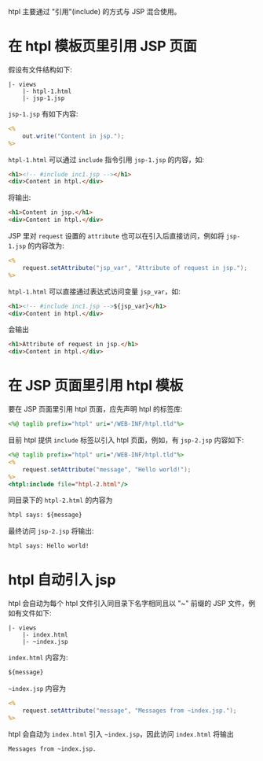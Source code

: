 htpl 主要通过 "引用"(include) 的方式与 JSP 混合使用。

# 在 htpl 模板页里引用 JSP 页面

假设有文件结构如下:

```
|- views
    |- htpl-1.html
    |- jsp-1.jsp
```

`jsp-1.jsp` 有如下内容:

```jsp
<%
    out.write("Content in jsp.");
%>
```

`htpl-1.html` 可以通过 `include` 指令引用 `jsp-1.jsp` 的内容，如:

```html
<h1><!-- #include inc1.jsp --></h1>
<div>Content in htpl.</div>
```

将输出:

```html
<h1>Content in jsp.</h1>
<div>Content in htpl.</div>
```

JSP 里对 `request` 设置的 `attribute` 也可以在引入后直接访问，例如将 `jsp-1.jsp` 的内容改为:

```jsp
<%
    request.setAttribute("jsp_var", "Attribute of request in jsp.");
%>
```

`htpl-1.html` 可以直接通过表达式访问变量 `jsp_var`，如:

```html
<h1><!-- #include inc1.jsp -->${jsp_var}</h1>
<div>Content in htpl.</div>
```

会输出

```html
<h1>Attribute of request in jsp.</h1>
<div>Content in htpl.</div>
```

# 在 JSP 页面里引用 htpl 模板

要在 JSP 页面里引用 htpl 页面，应先声明 htpl 的标签库:

```jsp
<%@ taglib prefix="htpl" uri="/WEB-INF/htpl.tld"%>
```

目前 htpl 提供 `include` 标签以引入 htpl 页面，例如，有 `jsp-2.jsp` 内容如下:

```jsp
<%@ taglib prefix="htpl" uri="/WEB-INF/htpl.tld"%>
<%
    request.setAttribute("message", "Hello world!");
%>
<htpl:include file="htpl-2.html"/>
```

同目录下的 `htpl-2.html` 的内容为

```html
htpl says: ${message}
```

最终访问 `jsp-2.jsp` 将输出:

```html
htpl says: Hello world!
```

# htpl 自动引入 jsp

htpl 会自动为每个 htpl 文件引入同目录下名字相同且以 "~" 前缀的 JSP 文件，例如有文件如下:

```
|- views
    |- index.html
    |- ~index.jsp
```

`index.html` 内容为:

```html
${message}
```

`~index.jsp` 内容为

```jsp
<%
    request.setAttribute("message", "Messages from ~index.jsp.");
%>
```

htpl 会自动为 `index.html` 引入 `~index.jsp`，因此访问 `index.html` 将输出

```
Messages from ~index.jsp.
```
